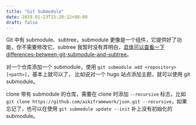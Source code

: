 ```yaml
---
title: "Git Submodule"
date: 2018-01-23T15:20:12+08:00
draft: false
---
```


Git 中有 submodule、subtree，submodule 更像是一个组件，它提供好了功能，你不需要修改它。subtree 我暂时没有弄明白，[具体可以查看一下 differences-between-git-submodule-and-subtree](https://stackoverflow.com/questions/31769820/differences-between-git-submodule-and-subtree)。

对一个仓库添加一个 submodule，使用 `git submodule add <repository> [<path>]`，基本上就可以了，
比如说对一个 hugo 站点添加主题，就可以使用 git submodule。

clone 带有 submodule 的仓库，需要在 clone 时添加 `--recursive` 标志，比如 `git clone https://github.com/aikiframework/json.git --recursive`，如果忘记了，也可以在使用 `git submodule update --init` 补上没有初始化的 submodule。